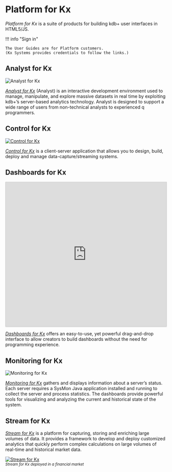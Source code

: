 # Platform for Kx




_Platform for Kx_ is a suite of products for building kdb+ user interfaces in HTML5/JS.

!!! info "Sign in"

    The User Guides are for Platform customers. 
    (Kx Systems provides credentials to follow the links.) 


## Analyst for Kx

![Analyst for Kx](/img/analyst.png)

[_Analyst for Kx_](https://code.kx.com/platform/analyst/)
(Analyst) is an interactive development environment used to manage, manipulate, and explore massive datasets in real time by exploiting kdb+’s server-based analytics technology. Analyst is designed to support a wide range of users from non-technical analysts to experienced q programmers.


## Control for Kx

[![Control for Kx](/img/controlkx.png)](/img/controlkx.png "Click to expand")

[_Control for Kx_](https://code.kx.com/platform/control/) is a client-server application that allows you to design, build, deploy and manage data-capture/streaming systems.


## Dashboards for Kx

<iframe src="https://player.vimeo.com/video/135580263" style="border: 1px solid #ccc; box-shadow: 0 2px 2px rgba(0,0,0,.14); height: 450px; width: 100%;"webkitallowfullscreen mozallowfullscreen allowfullscreen></iframe>

[_Dashboards for Kx_](https://code.kx.com/platform/dashboards/)
offers an easy-to-use, yet powerful drag-and-drop interface to allow creators to build dashboards without the need for programming experience. 


## Monitoring for Kx

![Monitoring for Kx](/img/monitoroverview.png)

[_Monitoring for Kx_](https://code.kx.com/platform/monitoring/) 
gathers and displays information about a server’s status. Each server requires a SysMon Java application installed and running to collect the server and process statistics. The dashboards provide powerful tools for visualizing and analyzing the current and historical state of the system.


## Stream for Kx

[_Stream for Kx_](https://code.kx.com/platform/stream/) 
is a platform for capturing, storing and enriching large volumes of data. It provides a framework to develop and deploy customized analytics that quickly perform complex calculations on large volumes of real-time and historical market data.

[![Stream for Kx](/img/stream.png)](/img/stream.png "Click to expand")  
<small>_Stream for Kx deployed in a financial market_</small>


